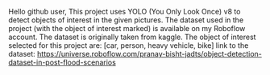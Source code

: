 Hello github user,
This project uses YOLO (You Only Look Once) v8 to detect objects of interest in the given pictures.
The dataset used in the project (with the object of interest marked) is available on my Roboflow account.
The dataset is originally taken from kaggle. The object of interest selected for this project are: [car, person, heavy vehicle, bike] 
link to the dataset: https://universe.roboflow.com/pranay-bisht-jadts/object-detection-dataset-in-post-flood-scenarios

